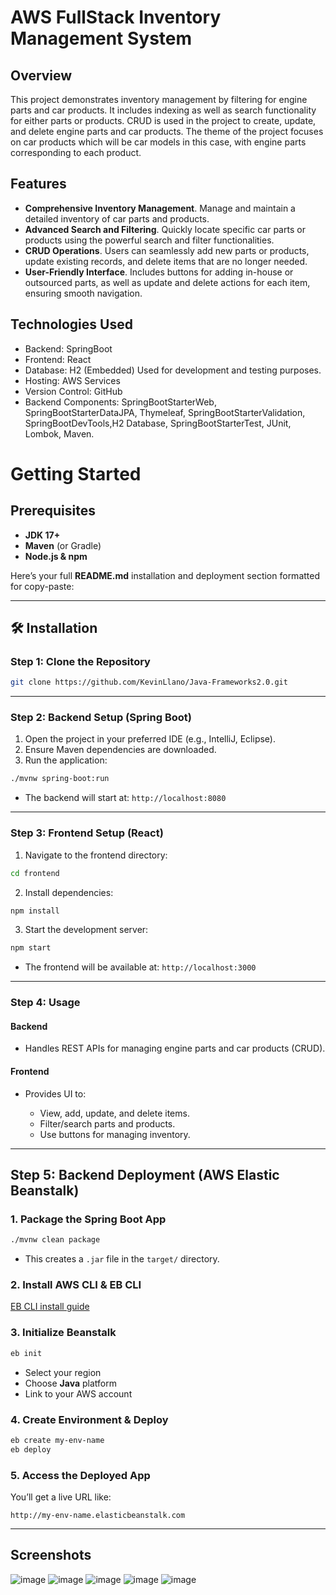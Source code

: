 # AWS FullStack Inventory Management System

## Overview
This project demonstrates inventory management by filtering for engine parts and car products. It includes indexing as well as search functionality for either parts or products. CRUD is used in the project to create, update, and delete engine parts and car products. The theme of the project focuses on car products which will be car models in this case, with engine parts corresponding to each product.

## Features
- **Comprehensive Inventory Management**. Manage and maintain a detailed inventory of car parts and products.
- **Advanced Search and Filtering**. Quickly locate specific car parts or products using the powerful search and filter functionalities.
- **CRUD Operations**. Users can seamlessly add new parts or products, update existing records, and delete items that are no longer needed.
- **User-Friendly Interface**. Includes buttons for adding in-house or outsourced parts, as well as update and delete actions for each item, ensuring smooth navigation.

## Technologies Used
- Backend: SpringBoot
- Frontend: React 
- Database: H2 (Embedded) Used for development and testing purposes.
- Hosting: AWS Services
- Version Control: GitHub
- Backend Components: SpringBootStarterWeb, SpringBootStarterDataJPA, Thymeleaf, SpringBootStarterValidation,
  SpringBootDevTools,H2 Database, SpringBootStarterTest, JUnit, Lombok, Maven.


# Getting Started

## Prerequisites
- **JDK 17+**
- **Maven** (or Gradle)
- **Node.js & npm**

Here’s your full **README.md** installation and deployment section formatted for copy-paste:

---

## 🛠️ Installation

### **Step 1: Clone the Repository**

```bash
git clone https://github.com/KevinLlano/Java-Frameworks2.0.git
```

---

### **Step 2: Backend Setup (Spring Boot)**

1. Open the project in your preferred IDE (e.g., IntelliJ, Eclipse).
2. Ensure Maven dependencies are downloaded.
3. Run the application:

```bash
./mvnw spring-boot:run
```

* The backend will start at: `http://localhost:8080`

---

### **Step 3: Frontend Setup (React)**

1. Navigate to the frontend directory:

```bash
cd frontend
```

2. Install dependencies:

```bash
npm install
```

3. Start the development server:

```bash
npm start
```

* The frontend will be available at: `http://localhost:3000`

---

### **Step 4: Usage**

#### **Backend**

* Handles REST APIs for managing engine parts and car products (CRUD).

#### **Frontend**

* Provides UI to:

  * View, add, update, and delete items.
  * Filter/search parts and products.
  * Use buttons for managing inventory.

---

## Step 5: Backend Deployment (AWS Elastic Beanstalk)

### 1. Package the Spring Boot App

```bash
./mvnw clean package
```

* This creates a `.jar` file in the `target/` directory.

### 2. Install AWS CLI & EB CLI

[EB CLI install guide](https://docs.aws.amazon.com/elasticbeanstalk/latest/dg/eb-cli3-install.html)

### 3. Initialize Beanstalk

```bash
eb init
```

* Select your region
* Choose **Java** platform
* Link to your AWS account

### 4. Create Environment & Deploy

```bash
eb create my-env-name
eb deploy
```

### 5. Access the Deployed App

You’ll get a live URL like:

```
http://my-env-name.elasticbeanstalk.com
```

---


## Screenshots 
![image](https://github.com/user-attachments/assets/00b4818e-7944-49bb-be82-842f1e2c79bd)
![image](https://github.com/user-attachments/assets/2a9dc156-8de5-4b4c-bc4c-ba71b0bdd911)
![image](https://github.com/user-attachments/assets/f2b30d03-d212-4ed5-bc04-d2a3773cac12)
![image](https://github.com/user-attachments/assets/afb2d82b-06ba-4122-91db-b95c4dbf9d27)
![image](https://github.com/user-attachments/assets/7fe222b4-7def-4f85-9a32-253017c99754)



